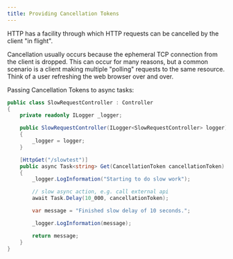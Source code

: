 ```yaml
--- 
title: Providing Cancellation Tokens 
--- 
```


HTTP has a facility through which HTTP requests can be cancelled by the client "in flight". 

Cancellation usually occurs because the ephemeral TCP connection from the client is dropped. This can occur for many reasons, but a common scenario is a client making multiple "polling" requests to the same resource. Think of a user refreshing the web browser over and over.



Passing Cancellation Tokens to async tasks:

```csharp mark="cancellationToken"
public class SlowRequestController : Controller
{
    private readonly ILogger _logger;

    public SlowRequestController(ILogger<SlowRequestController> logger)
    {
        _logger = logger;
    }

    [HttpGet("/slowtest")]
    public async Task<string> Get(CancellationToken cancellationToken)
    {
        _logger.LogInformation("Starting to do slow work");

        // slow async action, e.g. call external api
        await Task.Delay(10_000, cancellationToken);

        var message = "Finished slow delay of 10 seconds.";

        _logger.LogInformation(message);

        return message;
    }
}
```
